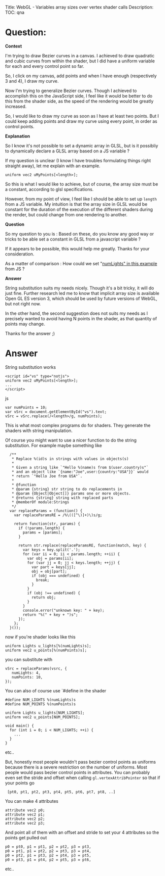 Title: WebGL - Variables array sizes over vertex shader calls
Description:
TOC: qna

# Question:

**Context**

I'm trying to draw Bezier curves in a canvas.
I achieved to draw quadratic and cubic curves from within the shader, but I did have a uniform variable for each and every control point so far.

So, I click on my canvas, add points and when I have enough (respectively 3 and 4), I draw my curve.

Now I'm trying to generalize Bezier curves. Though I achieved to accomplish this on the JavaScript side, I feel like it would be better to do this from the shader side, as the speed of the rendering would be greatly increased.

So, I would like to draw my curve as soon as I have at least two points. But I could keep adding points and draw my curve using every point, in order as control points.

**Explanation**

So I know it's not possible to set a dynamic array in GLSL, but is it possibliy to dynamically declare a GLSL array based on a JS variable ?

If my question is unclear (I know I have troubles formulating things right straight away), let me explain with an example.

    uniform vec2 uMyPoints[<length>];

So this is what I would like to achieve, but of course, the array size must be a constant, according to glsl specifications.

However, from my point of view, I feel like I should be able to set up `length` from a JS variable. My intuition is that the array size in GLSL would be constant  for the duration of the execution of the different shaders during the render, but could change from one rendering to another.

**Question**

So my question to you is : Based on these, do you know any good way or tricks to be able set a constant in GLSL from a javascript variable ?

If it appears to be possible, this would help me greatly. Thanks for your consideration.

As a matter of comparison : How could we set "[numLights" in this example][1] from JS ?

**Answer**

String substitution suits my needs nicely. Though it's a bit tricky, it will do just fine. Further research led me to know that implicit array size is available Open GL ES version 3, which should be used by future versions of WebGL, but not right now.

In the other hand, the second suggestion does not suits my needs as I precisely wanted to avoid having N points in the shader, as that quantity of points may change.

Thanks for the answer ;)


  [1]: https://stackoverflow.com/questions/8202173/setting-the-values-of-a-struct-array-from-js-to-glsl

# Answer

String substitution works

    <script id="vs" type="notjs">    
    uniform vec2 uMyPoints[<length>];
    ...
    </script>

js

    var numPoints = 10;
    var vSrc = document.getElementById("vs").text;
    vSrc = vSrc.replace(/<length>/g, numPoints);

This is what most complex programs do for shaders. They generate the shaders with string manipulation.

Of course you might want to use a nicer function to do the string substitution. For example maybe something like

      /**
       * Replace %(id)s in strings with values in objects(s)
       *
       * Given a string like `"Hello %(name)s from $(user.country)s"`
       * and an object like `{name:"Joe",user:{country:"USA"}}` would
       * return `"Hello Joe from USA"`.
       *
       * @function
       * @param {string} str string to do replacements in
       * @param {Object|Object[]} params one or more objects.
       * @returns {string} string with replaced parts
       * @memberOf module:Strings
       */
      var replaceParams = (function() {
        var replaceParamsRE = /%\(([^\)]+)\)s/g;
    
        return function(str, params) {
          if (!params.length) {
            params = [params];
          }
    
          return str.replace(replaceParamsRE, function(match, key) {
            var keys = key.split('.');
            for (var ii = 0; ii < params.length; ++ii) {
              var obj = params[ii];
              for (var jj = 0; jj < keys.length; ++jj) {
                var part = keys[jj];
                obj = obj[part];
                if (obj === undefined) {
                  break;
                }
              }
              if (obj !== undefined) {
                return obj;
              }
            }
            console.error("unknown key: " + key);
            return "%(" + key + ")s";
          });
        };
      }());

now if you're shader looks like this

    uniform Lights u_lights[%(numLights)s];
    uniform vec2 u_points[%(numPoints)s];

you can substitute with

    vSrc = replaceParams(vsrc, {
       numLights: 4,
       numPoints: 10,
    });

You can also of course use `#define in the shader

    #define NUM_LIGHTS %(numLights)s
    #define NUM_POINTS %(numPoints)s

    uniform Lights u_lights[NUM_LIGHTS];
    uniform vec2 u_points[NUM_POINTS];

    void main() {
      for (int i = 0; i < NUM_LIGHTS; ++i) {
        ...
      }
    }

etc..


But, honestly most people wouldn't pass bezier control points as uniforms because there is a severe restriction on the number of uniforms. Most people would pass bezier control points in attributes. You can probably even set the stride and offset when calling `gl.vertexAttribPointer` so that if your points go

     [pt0, pt1, pt2, pt3, pt4, pt5, pt6, pt7, pt8, ..]

You can make 4 attributes

    attribute vec2 p0;
    attribute vec2 p1;
    attribute vec2 p2;
    attribute vec2 p3;

And point all of them with an offset and stride to set your 4 attributes so the points get pulled out

    p0 = pt0, p1 = pt1, p2 = pt2, p3 = pt3,
    p0 = pt1, p1 = pt2, p2 = pt3, p3 = pt4,
    p0 = pt2, p1 = pt3, p2 = pt4, p3 = pt5,
    p0 = pt3, p1 = pt4, p2 = pt5, p3 = pt6,

etc.. 


